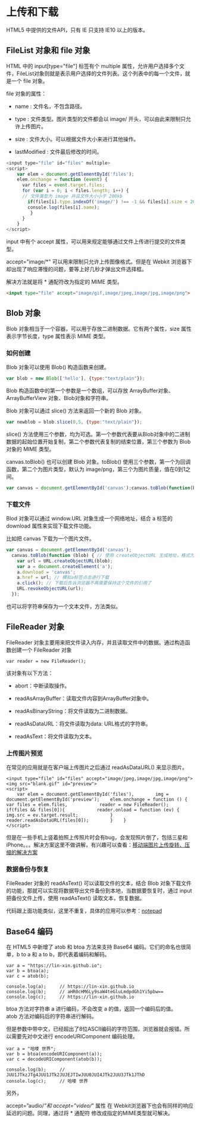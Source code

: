 # 上传和下载

HTML5 中提供的文件API，只有 IE 只支持 IE10 以上的版本。

## FileList 对象和 file 对象

HTML 中的 input[type="file"] 标签有个 multiple 属性，允许用户选择多个文件，FileList对象则就是表示用户选择的文件列表。这个列表中的每一个文件，就是一个 file 对象。

file 对象的属性：

- name : 文件名，不包含路径。

- type : 文件类型。图片类型的文件都会以 image/ 开头，可以由此来限制只允许上传图片。

- size : 文件大小。可以根据文件大小来进行其他操作。

- lastModified : 文件最后修改的时间。

```js
<input type="file" id="files" multiple>
<script>
    var elem = document.getElementById('files');    
    elem.onchange = function (event) {        
      var files = event.target.files;        
      for (var i = 0; i < files.length; i++) {            
      // 文件类型为 image 并且文件大小小于 200kb
        if(files[i].type.indexOf('image/') !== -1 && files[i].size < 204800) {                
        console.log(files[i].name);            
         }        
      }    
    }
</script>
```

input 中有个 accept 属性，可以用来规定能够通过文件上传进行提交的文件类型。

accept="image/*" 可以用来限制只允许上传图像格式。但是在 Webkit 浏览器下却出现了响应滞慢的问题，要等上好几秒才弹出文件选择框。

解决方法就是将 * 通配符改为指定的 MIME 类型。

```html
<input type="file" accept="image/gif,image/jpeg,image/jpg,image/png">
```

## Blob 对象

Blob 对象相当于一个容器，可以用于存放二进制数据。它有两个属性，size 属性表示字节长度，type 属性表示 MIME 类型。

### 如何创建

Blob 对象可以使用 Blob() 构造函数来创建。

```js
var blob = new Blob(['hello'], {type:"text/plain"});
```

Blob 构造函数中的第一个参数是一个数组，可以存放 ArrayBuffer对象、ArrayBufferView 对象、Blob对象和字符串。

Blob 对象可以通过 slice() 方法来返回一个新的 Blob 对象。

```js
var newblob = blob.slice(0,5, {type:"text/plain"});
```

slice() 方法使用三个参数，均为可选。第一个参数代表要从Blob对象中的二进制数据的起始位置开始复制，第二个参数代表复制的结束位置，第三个参数为 Blob 对象的 MIME 类型。

canvas.toBlob() 也可以创建 Blob 对象。toBlob() 使用三个参数，第一个为回调函数，第二个为图片类型，默认为 image/png，第三个为图片质量，值在0到1之间。

```js
var canvas = document.getElementById('canvas');canvas.toBlob(function(blob){ console.log(blob); }, "image/jpeg", 0.5);
```

### 下载文件

Blod 对象可以通过 window.URL 对象生成一个网络地址，结合 a 标签的 download 属性来实现下载文件功能。

比如把 canvas 下载为一个图片文件。

```js
var canvas = document.getElementById('canvas');
  canvas.toBlob(function (blob) { // 使用 createObjectURL 生成地址，格式为 blob:null/fd95b806-db11-4f98-b2ce-5eb16b38ba36
    var url = URL.createObjectURL(blob);
    var a = document.createElement('a');
    a.download = 'canvas';
    a.href = url; // 模拟a标签点击进行下载
    a.click(); // 下载后告诉浏览器不再需要保持这个文件的引用了
    URL.revokeObjectURL(url);
  });
```

也可以将字符串保存为一个文本文件，方法类似。

## FileReader 对象

FileReader 对象主要用来把文件读入内存，并且读取文件中的数据。通过构造函数创建一个 FileReader 对象

```
var reader = new FileReader();
```

该对象有以下方法：

- abort：中断读取操作。

- readAsArrayBuffer：读取文件内容到ArrayBuffer对象中。

- readAsBinaryString：将文件读取为二进制数据。

- readAsDataURL：将文件读取为data: URL格式的字符串。

- readAsText：将文件读取为文本。

### 上传图片预览

在常见的应用就是在客户端上传图片之后通过 readAsDataURL() 来显示图片。

```
<input type="file" id="files" accept="image/jpeg,image/jpg,image/png">
<img src="blank.gif" id="preview">
<script>
    var elem = document.getElementById('files'),        img = document.getElementById('preview');    elem.onchange = function () {        var files = elem.files,            reader = new FileReader();        if(files && files[0]){            reader.onload = function (ev) {                img.src = ev.target.result;            }            reader.readAsDataURL(files[0]);        }    }
</script>
```

但是在一些手机上竖着拍照上传照片时会有bug，会发现照片倒了，包括三星和iPhone。。。解决方案这里不做讲解，有兴趣可以查看：[移动端图片上传旋转、压缩的解决方案](https://github.com/lin-xin/blog/issues/18)

### 数据备份与恢复

FileReader 对象的 readAsText() 可以读取文件的文本，结合 Blob 对象下载文件的功能，那就可以实现将数据导出文件备份到本地，当数据要恢复时，通过 input 把备份文件上传，使用 readAsText() 读取文本，恢复数据。

代码跟上面功能类似，这里不重复，具体的应用可以参考：[notepad](https://github.com/lin-xin/notepad)

## Base64 编码

在 HTML5 中新增了 atob 和 btoa 方法来支持 Base64 编码。它们的命名也很简单，b to a 和 a to b，即代表着编码和解码。

```
var a = "https://lin-xin.github.io";
var b = btoa(a);
var c = atob(b);

console.log(a);     // https://lin-xin.github.io
console.log(b);     // aHR0cHM6Ly9saW4teGluLmdpdGh1Yi5pbw==
console.log(c);     // https://lin-xin.github.io
```

btoa 方法对字符串 a 进行编码，不会改变 a 的值，返回一个编码后的值。  
atob 方法对编码后的字符串进行解码。

但是参数中带中文，已经超出了8位ASCII编码的字符范围，浏览器就会报错。所以需要先对中文进行 encodeURIComponent 编码处理。

```
var a = "哈喽 世界";
var b = btoa(encodeURIComponent(a));
var c = decodeURIComponent(atob(b));

console.log(b);     // JUU1JTkzJTg4JUU1JTk2JUJEJTIwJUU0JUI4JTk2JUU3JTk1JThD
console.log(c);     // 哈喽 世界
```

另外，

accept=”audio/*”和 accept=”video/*” 属性 在 Webkit浏览器下也会有同样的响应延迟的问题。同理，通过将 * 通配符 修改成指定的MIME类型就可解决。


